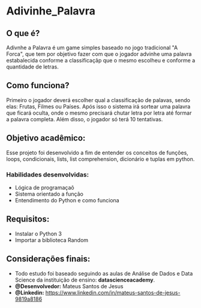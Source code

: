 # Adivinhe_Palavra
## O que é?
Adivnhe a Palavra é um game simples baseado no jogo tradicional "A Forca", que tem por objetivo fazer com que o jogador advinhe uma palavra estabalecida conforme a classificaçãp que o mesmo escolheu e conforme a quantidade de letras.

## Como funciona?
Primeiro o jogador deverá escolher qual a classificação de palavas, sendo elas: Frutas, Filmes ou Países. Após isso o sistema irá sortear uma palavra que ficará oculta, onde o mesmo precisará chutar letra por letra até formar a palavra completa. Além disso, o jogador só terá 10 tentativas.

## Objetivo acadêmico:
Esse projeto foi desenvolvido a fim de entender os conceitos de funções, loops, condicionais, lists, list comprehension, dicionário e tuplas em python. 

### Habilidades desenvolvidas:
- Lógica de programaçaõ
- Sistema orientado a função
- Entendimento do Python e como funciona

## Requisitos:
- Instalar o Python 3
- Importar a biblioteca Random

## Considerações finais:
- Todo estudo foi baseado seguindo as aulas de Análise de Dados e Data Science da instituição de ensino: **datascienceacademy**.
- **@Desenvolvedor:** Mateus Santos de Jesus
- **@Linkedin:**  https://www.linkedin.com/in/mateus-santos-de-jesus-9819a8186


